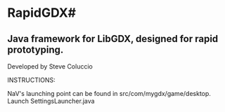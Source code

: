 # RapidGDX#
## Java framework for LibGDX, designed for rapid prototyping.


Developed by Steve Coluccio


INSTRUCTIONS:

NaV's launching point can be found in src/com/mygdx/game/desktop. Launch SettingsLauncher.java
